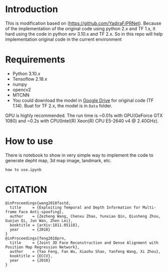 # Introduction
This is modification based on (https://github.com/YadiraF/PRNet). Because of the implementation of the original code using python 2.x and TF 1.x, it hard using the code in python env 3.10.x and TF 2.x. So in this repo will help implementation original code in the current environment

# Requirements
- Python 3.10.x
- Tensoflow 2.18.x
- numpy
- opencv2
- MTCNN
- You could download the model in [Google Drive](https://drive.google.com/file/d/1UoE-XuW1SDLUjZmJPkIZ1MLxvQFgmTFH/view) for original code (TF 1.14). Buat for TF 2.x, the model is in `Data` folder.

GPU is highly recommended. The run time is ~0.01s with GPU(GeForce GTX 1080) and ~0.2s with CPU(Intel(R) Xeon(R) CPU E5-2640 v4 @ 2.40GHz).

# How to use
There is notebook to show in very simple way to implement the code to generate depht map, 3d map image, landmark, etc. 
```
how to use.ipynb
```
# CITATION
```
@inProceedings{wang2018fastd,
  title     = {Exploiting Temporal and Depth Information for Multi-frame Face Anti-spoofing},
  author    = {Zezheng Wang, Chenxu Zhao, Yunxiao Qin, Qiusheng Zhou, Guojun Qi, Jun Wan, Zhen Lei},
  booktitle = {arXiv:1811.05118},
  year      = {2018}
}
@inProceedings{feng2018prn,
  title     = {Joint 3D Face Reconstruction and Dense Alignment with Position Map Regression Network},
  author    = {Yao Feng, Fan Wu, Xiaohu Shao, Yanfeng Wang, Xi Zhou},
  booktitle = {ECCV},
  year      = {2018}
}
```